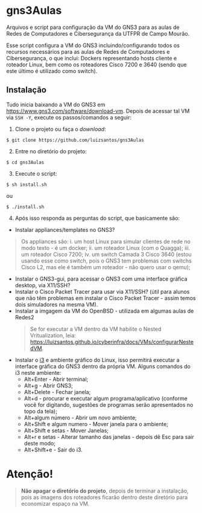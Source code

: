 # gns3Aulas
Arquivos e script para configuração da VM do GNS3 para as aulas de Redes de Computadores e Cibersegurança da UTFPR de Campo Mourão.

Esse script configura a VM do GNS3 incluindo/configurando todos os recursos necessários para as aulas de Redes de Computadores e Cibersegurança, o que inclui: Dockers representando hosts cliente e roteador Linux, bem como os roteadores Cisco 7200 e 3640 (sendo que este último é utilizado como switch).

## Instalação

Tudo inicia baixando a VM do GNS3 em <https://www.gns3.com/software/download-vm>. Depois de acessar tal VM via ``SSH -Y``, execute os passos/comandos a seguir:


1. Clone o projeto ou faça o _download_:

```console
$ git clone https://github.com/luizsantos/gns3Aulas
```

2. Entre no diretório do projeto:

```console
$ cd gns3Aulas
```

3. Execute o script:

```console
$ sh install.sh
```

ou

```console
$ ./install.sh
```

4. Após isso responda as perguntas do script, que basicamente são:
* Instalar appliances/templates no GNS3?
> Os appliances são:
> i. um host Linux para simular clientes de rede no modo texto - é um docker;
> ii. um roteador Linux (com o Quagga); iii. um roteador Cisco 7200;
> iv. um switch Camada 3 Cisco 3640 (estou usando esse como switch, pois o GNS3 tem problemas com switchs Cisco L2, mas ele é também um roteador - não quero usar o qemu);
* Instalar o GNS3-gui, para acessar o GNS3 com uma interface gráfica desktop, via X11/SSH?
* Instalar o Cisco Packet Tracer para usar via X11/SSH? (útil para alunos que não têm problemas em instalar o Cisco Packet Tracer - assim temos dois simuladores na mesma VM).
* Instalar a imgagem da VM do OpenBSD - utilizada em algumas aulas de Redes2
    > Se for executar a VM dentro da VM habilite o Nested Vritualization, leia: <https://luizsantos.github.io/cyberinfra/docs/VMs/configurarNestedVM>.
* Instalar o [i3](https://i3wm.org/) e ambiente gráfico do Linux, isso permitirá executar a interface gráfica do GNS3 dentro da própria VM.
    Alguns comandos do i3 neste ambiente:
    * Alt+Enter - Abrir terminal;
    * Alt+g - Abrir GNS3;
    * Alt+Delete - Fechar janela;
    * Alt+d - procurar e executar algum programa/aplicativo (conforme você for digitando, sugestões de programas serão apresentados no topo da tela);
    * Alt+algum número - Abrir um novo ambiente;
    * Alt+Shift e algum numero - Mover janela para o ambiente;
    * Alt+Shift e setas - Mover Janelas;
    * Alt+r e setas - Alterar tamanho das janelas - depois dê Esc para sair deste modo;
    * Alt+Shift+e - Sair do i3.

# Atenção!
> __Não apagar o diretório do projeto__, depois de terminar a instalação, pois as imagens dos roteadores ficarão dentro deste diretório para economizar espaço na VM.
